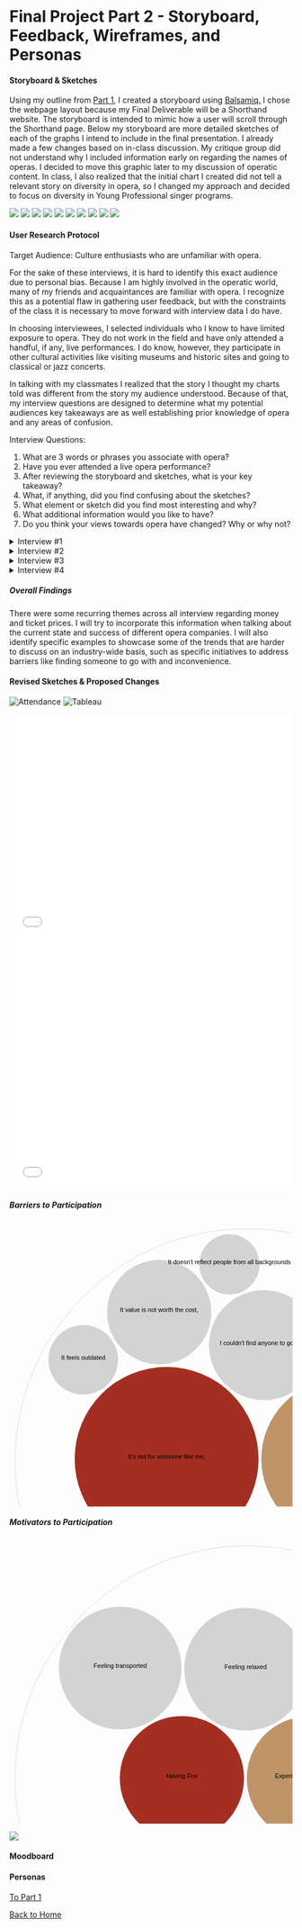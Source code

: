 # Final Project Part 2 - Storyboard, Feedback, Wireframes, and Personas

#### Storyboard & Sketches

Using my outline from [Part 1](/FinalProject_Cherry.md), I created a storyboard using <a href="https://balsamiq.com" target="_blank">Balsamiq.</a> I chose the webpage layout because my Final Deliverable will be a Shorthand website. The storyboard is intended to mimic how a user will scroll through the Shorthand page. Below my storyboard are more detailed sketches of each of the graphs I intend to include in the final presentation. I already made a few changes based on in-class discussion. My critique group did not understand why I included information early on regarding the names of operas. I decided to move this graphic later to my discussion of operatic content. In class, I also realized that the initial chart I created did not tell a relevant story on diversity in opera, so I changed my approach and decided to focus on diversity in Young Professional singer programs. 

![](/Storyboard.png)
![](/MapSketchJPG.JPG)
![](/LivePerf.jpg)
![](/DisciplineTrends.jpg)
![](/OverallAttendance.jpg)
![](/Motivators.jpg)
![](/Barriers.jpg)
![](/YAPDiversity.jpg)
![](/Pleasure.jpg)
![](/Top5.jpg)

#### User Research Protocol  

Target Audience: Culture enthusiasts who are unfamiliar with opera. 

For the sake of these interviews, it is hard to identify this exact audience due to personal bias. Because I am highly involved in the operatic world, many of my friends and acquaintances are familiar with opera. I recognize this as a potential flaw in gathering user feedback, but with the constraints of the class it is necessary to move forward with interview data I do have. 

In choosing interviewees, I selected individuals who I know to have limited exposure to opera. They do not work in the field and have only attended a handful, if any, live performances. I do know, however, they participate in other cultural activities like visiting museums and historic sites and going to classical or jazz concerts.

In talking with my classmates I realized that the story I thought my charts told was different from the story my audience understood. Because of that, my interview questions are designed to determine what my potential audiences key takeaways are as well establishing prior knowledge of opera and any areas of confusion. 

Interview Questions: 
1. What are 3 words or phrases you associate with opera?
2. Have you ever attended a live opera performance? 
3. After reviewing the storyboard and sketches, what is your key takeaway?
4. What, if anything, did you find confusing about the sketches?
5. What element or sketch did you find most interesting and why?
6. What additional information would you like to have? 
7. Do you think your views towards opera have changed? Why or why not? 

<details><summary>Interview #1</summary><br>

Male, 23, never seen a live opera performance

In my first interview, the participant is close to my target audience. They have never seen a live performance, and associate more obvious words like "singing" and "music" with the field. Their key takeaway was that the Great Recession negatively impacted arts attendance, but the field is now coming back. I found this interesting because I had not thought to even include information regarding the Great Recession in my chart, but it could be helpful in explaining why attendance numbers dipped. The subject was a bit confused by the circle arrangement in my "Motivator" chart. I will make sure that the elements are all easily readable. The most interesting element was "the more diverse the performance is, the more diverse the audience will be which opens up more opportunity for interest in opera." This is helpful in addressing barriers. Im regards to more information, this participant expressed interesting in learning how the average age range for opera audiences differs from other performing arts as well as the average ticket price. 

Overall, the sketches were effective because "now that I've learned more about operas, I'm more willing to go to one."

</details>

<details><summary>Interview #2</summary><br>

Female, 22, seen 2 live operas

This participant listed "not in english," "dressing up," and "grandparents" as 3 words related to opera. They mentioned they had seen 2 operas while abroad and "understood very little of it." This helps fit my target audience because the participant is unfamiliar with the American opera scene. Their overall takeaway was that "opera companies/communities are making an effort to connect with today's potential audiences, though there are many barriers from people's preconceptions of the art form." This helps achieve my goal because it shows that audiences can see the change within the industry, something I am trying to illustrate with these charts. The participant found some explanations a bit confusing. They did not quite understand what Opera America is and expressed confusion over whether diversity numbers related to audiences or performers. I can clarify these points with my written explanations. This person also found the diversity barrier to be the most interesting. This will help inform my personas because younger people tend to be more interested in equity issues. For additional information, they suggested talking about addressing more barriers. While there is limited hard data to show how how the field as a whole addresses other barriers (cost, language, etc) I can explain certain case studies through anecdotes to help tell the story. 

Again, this participant said the data changed their view on opera. Specifically, they were "surprised at the proportion of singers of color to white singers in the companies you've listed. Love seeing that."

</details>

<details><summary>Interview #3</summary><br>

Male, 55, some exposure to opera (unspecified)

The participant associated the words "cultural," "inspirational," and "international" with opera. Their key takeway was that, despite confirmation that attendance is declining in fine arts performance, "here is hope that that this will stabilize and improve." this participant was confused about how the most frequently performed operas address a barrier or motivator. I can clarify that with the title of the chart. Additionally, they were confused on whether this data was for opera around the world or just in the United States. I understand where this confusion stems from, as the participant listed "international" as an element they associate with opera. Again, this is something I can clarify in my introduction. They found the motivators for attendance most interesting. For additional information, this participant wanted to know more about what was driving overall increase in performing arts attendance, since I only showed declining and stagnating attendance. This information can potentially be added to a line chart. They also asked more about funding. I am seeing ticket prices and money as a recurring theme, which suggests I should show that data in my presentation. This interviewee also asked if there were any opera companies going against the trend with increasing attenance or revenue, and why. 

This participant stated that the storyboard and sketches "makes me want to go see another contemporary opera."

</details>

<details><summary>Interview #4</summary><br>
 
 Female, 55, seen 1 live opera 

This participant associated the words "music," "set," and "story" with opera. Their key takeaway was that 
"Far from being a dying art form, the opera movement can take advantage of people’s interest in the arts to grow.  It seems like there is huge potential growth." In general, they had difficulty figuring out was was being compared in the sketches. This means I need to ensure the labels and titles are accurate and succinct. Like in a previous interview, they mentioned the most interesting element was the part on diversity. "I believe it is quite insightful to focus on this aspect.  I’ve felt this way myself, so I can attest that many people feel this way. Often it appears that the focus is on what those in the arts perceive as barriers (funding, accessibility, publicity, etc.) when the main barrier might be this personal connection, or lack of connection." This persone wanted additional suggestions for opera recordings or additional resources, particularly in regards to contemporary opera. This may indicate that my call to action should be adjusted to reflect further investigation into opera in any way, not just through ticket purchases, because that may not be possible for all potential users. 

When asked about a changing viewpoint, this person said "I do believe my views have changed.  The idea that opera is not just symphonic, and that there are so many vital elements involved, is huge for me.  I need to portray contemporary opera in a more positive light, focusing on story, set and costume as well as the classical music piece when I discuss opera."

</details>

##### Overall Findings

There were some recurring themes across all interview regarding money and ticket prices. I will try to incorporate this information when talking about the current state and success of different opera companies. I will also identify specific examples to showcase some of the trends that are harder to discuss on an industry-wide basis, such as specific initiatives to address barriers like finding someone to go with and inconvenience. 

#### Revised Sketches & Proposed Changes

![Attendance](/USOperaCompanies.png)
![Tableau](/PerfArtsAttendanceTableau.png)

<iframe title="% of Adults who Attend Live Performances&amp;nbsp;" aria-label="Interactive line chart" id="datawrapper-chart-8tvAs" src="//datawrapper.dwcdn.net/8tvAs/2/" scrolling="no" frameborder="0" style="width: 0; min-width: 100% !important; border: none;" height="400"></iframe><script type="text/javascript">!function(){"use strict";window.addEventListener("message",function(a){if(void 0!==a.data["datawrapper-height"])for(var e in a.data["datawrapper-height"]){var t=document.getElementById("datawrapper-chart-"+e)||document.querySelector("iframe[src*='"+e+"']");t&&(t.style.height=a.data["datawrapper-height"][e]+"px")}})}();
</script>

<iframe title="% of adults attending performing arts, overall" aria-label="Column Chart" id="datawrapper-chart-svod1" src="//datawrapper.dwcdn.net/svod1/1/" scrolling="no" frameborder="0" style="width: 0; min-width: 100% !important; border: none;" height="445"></iframe><script type="text/javascript">!function(){"use strict";window.addEventListener("message",function(a){if(void 0!==a.data["datawrapper-height"])for(var e in a.data["datawrapper-height"]){var t=document.getElementById("datawrapper-chart-"+e)||document.querySelector("iframe[src*='"+e+"']");t&&(t.style.height=a.data["datawrapper-height"][e]+"px")}})}();
</script>

##### Barriers to Participation 

<svg width="847" height="847" xmlns="http://www.w3.org/2000/svg"><g transform="translate(10,10)"><g><circle class="node node--root" transform="translate(413.5,413.5)" r="413.5" style="fill-opacity: 0; stroke: rgb(221, 221, 221); stroke-opacity: 1;"></circle><circle class="node node--leaf" transform="translate(269.79808590388143,409.4249132036182)" r="163.69260904115802" style="fill: rgb(163, 47, 34); fill-opacity: 1; stroke: rgb(221, 221, 221); stroke-opacity: 0;"></circle><circle class="node node--leaf" transform="translate(580.0983205573878,409.4249132036182)" r="141.7619578413971" style="fill: rgb(191, 148, 105); fill-opacity: 1; stroke: rgb(221, 221, 221); stroke-opacity: 0;"></circle><circle class="node node--leaf" transform="translate(445.6148381768895,656.666448205282)" r="134.84251857515213" style="fill: rgb(96, 123, 219); fill-opacity: 1; stroke: rgb(221, 221, 221); stroke-opacity: 0;"></circle><circle class="node node--leaf" transform="translate(442.99860648736956,207.06138206907445)" r="97.82504473129094" style="fill: rgb(211, 211, 211); fill-opacity: 1; stroke: rgb(221, 221, 221); stroke-opacity: 0;"></circle><circle class="node node--leaf" transform="translate(256.52662143866985,148.41884184976652)" r="92.80498606762012" style="fill: rgb(211, 211, 211); fill-opacity: 1; stroke: rgb(221, 221, 221); stroke-opacity: 0;"></circle><circle class="node node--leaf" transform="translate(224.08291042887535,655.6007879363688)" r="81.84630452057901" style="fill: rgb(211, 211, 211); fill-opacity: 1; stroke: rgb(221, 221, 221); stroke-opacity: 0;"></circle><circle class="node node--leaf" transform="translate(607.4829117402336,202.75367506457536)" r="61.86999071174675" style="fill: rgb(211, 211, 211); fill-opacity: 1; stroke: rgb(221, 221, 221); stroke-opacity: 0;"></circle><circle class="node node--leaf" transform="translate(641.3804195449671,608.6921228791016)" r="61.86999071174675" style="fill: rgb(211, 211, 211); fill-opacity: 1; stroke: rgb(221, 221, 221); stroke-opacity: 0;"></circle><circle class="node node--leaf" transform="translate(121.38798629221895,233.17959531800403)" r="61.86999071174675" style="fill: rgb(211, 211, 211); fill-opacity: 1; stroke: rgb(221, 221, 221); stroke-opacity: 0;"></circle><circle class="node node--leaf" transform="translate(723.5325176981116,258.13199334689614)" r="61.86999071174675" style="fill: rgb(211, 211, 211); fill-opacity: 1; stroke: rgb(221, 221, 221); stroke-opacity: 0;"></circle><circle class="node node--leaf" transform="translate(103.46748230188842,568.8680066531039)" r="61.86999071174675" style="fill: rgb(211, 211, 211); fill-opacity: 1; stroke: rgb(221, 221, 221); stroke-opacity: 0;"></circle><circle class="node node--leaf" transform="translate(381.58692408587797,63.383973173195784)" r="53.58098368827994" style="fill: rgb(211, 211, 211); fill-opacity: 1; stroke: rgb(221, 221, 221); stroke-opacity: 0;"></circle></g><g><text text-anchor="middle" transform="translate(413.5,413.5)" style="font-size: 11px; font-family: Arial, Helvetica;"></text><text text-anchor="middle" transform="translate(269.79808590388143,409.4249132036182)" style="font-size: 11px; font-family: Arial, Helvetica;">It's not for someone like me,</text><text text-anchor="middle" transform="translate(580.0983205573878,409.4249132036182)" style="font-size: 11px; font-family: Arial, Helvetica;">I didn't think of it,</text><text text-anchor="middle" transform="translate(445.6148381768895,656.666448205282)" style="font-size: 11px; font-family: Arial, Helvetica;">It is inconvenient for me,</text><text text-anchor="middle" transform="translate(442.99860648736956,207.06138206907445)" style="font-size: 11px; font-family: Arial, Helvetica;">I couldn't find anyone to go with, </text><text text-anchor="middle" transform="translate(256.52662143866985,148.41884184976652)" style="font-size: 11px; font-family: Arial, Helvetica;">It value is not worth the cost,</text><text text-anchor="middle" transform="translate(224.08291042887535,655.6007879363688)" style="font-size: 11px; font-family: Arial, Helvetica;">It hasn't changed</text><text text-anchor="middle" transform="translate(607.4829117402336,202.75367506457536)" style="font-size: 11px; font-family: Arial, Helvetica;">I wouldn't feel welcome</text><text text-anchor="middle" transform="translate(641.3804195449671,608.6921228791016)" style="font-size: 11px; font-family: Arial, Helvetica;">It doesn't align with my values</text><text text-anchor="middle" transform="translate(121.38798629221895,233.17959531800403)" style="font-size: 11px; font-family: Arial, Helvetica;">It feels outdated</text><text text-anchor="middle" transform="translate(723.5325176981116,258.13199334689614)" style="font-size: 11px; font-family: Arial, Helvetica;">It is too intimidating or challenging</text><text text-anchor="middle" transform="translate(103.46748230188842,568.8680066531039)" style="font-size: 11px; font-family: Arial, Helvetica;">Too many rules</text><text text-anchor="middle" transform="translate(381.58692408587797,63.383973173195784)" style="font-size: 11px; font-family: Arial, Helvetica;">It doesn't reflect people from all backgrounds</text></g></g></svg>

##### Motivators to Participation

<svg width="847" height="847" xmlns="http://www.w3.org/2000/svg"><g transform="translate(10,10)"><g><circle class="node node--root" transform="translate(413.5,413.5)" r="413.5" style="fill-opacity: 0; stroke: rgb(221, 221, 221); stroke-opacity: 1;"></circle><circle class="node node--leaf" transform="translate(297.03252346027614,413.2853625234741)" r="110.5962135556404" style="fill: rgb(163, 47, 34); fill-opacity: 1; stroke: rgb(221, 221, 221); stroke-opacity: 0;"></circle><circle class="node node--leaf" transform="translate(522.3726499910622,413.2853625234741)" r="109.88497650918313" style="fill: rgb(191, 148, 105); fill-opacity: 1; stroke: rgb(221, 221, 221); stroke-opacity: 0;"></circle><circle class="node node--leaf" transform="translate(410.41270133968607,608.023925445521)" r="109.88497650918313" style="fill: rgb(96, 123, 219); fill-opacity: 1; stroke: rgb(221, 221, 221); stroke-opacity: 0;"></circle><circle class="node node--leaf" transform="translate(410.41044184981445,219.3742902574742)" r="109.16910584960675" style="fill: rgb(211, 211, 211); fill-opacity: 1; stroke: rgb(221, 221, 221); stroke-opacity: 0;"></circle><circle class="node node--leaf" transform="translate(187.22264045814964,217.33167942271197)" r="109.16910584960675" style="fill: rgb(211, 211, 211); fill-opacity: 1; stroke: rgb(221, 221, 221); stroke-opacity: 0;"></circle><circle class="node node--leaf" transform="translate(186.5011441777315,608.8329795368064)" r="109.16910584960675" style="fill: rgb(211, 211, 211); fill-opacity: 1; stroke: rgb(221, 221, 221); stroke-opacity: 0;"></circle><circle class="node node--leaf" transform="translate(629.1992030911229,221.51732915769261)" r="104.77121422163684" style="fill: rgb(211, 211, 211); fill-opacity: 1; stroke: rgb(221, 221, 221); stroke-opacity: 0;"></circle><circle class="node node--leaf" transform="translate(617.7687486176062,597.6844397294888)" r="92.86975542747922" style="fill: rgb(211, 211, 211); fill-opacity: 1; stroke: rgb(221, 221, 221); stroke-opacity: 0;"></circle><circle class="node node--leaf" transform="translate(727.9669109206117,442.1719542301362)" r="92.86975542747922" style="fill: rgb(211, 211, 211); fill-opacity: 1; stroke: rgb(221, 221, 221); stroke-opacity: 0;"></circle></g><g><text text-anchor="middle" transform="translate(413.5,413.5)" style="font-size: 11px; font-family: Arial, Helvetica;"></text><text text-anchor="middle" transform="translate(297.03252346027614,413.2853625234741)" style="font-size: 11px; font-family: Arial, Helvetica;">Having Fun</text><text text-anchor="middle" transform="translate(522.3726499910622,413.2853625234741)" style="font-size: 11px; font-family: Arial, Helvetica;">Experiencing new things </text><text text-anchor="middle" transform="translate(410.41270133968607,608.023925445521)" style="font-size: 11px; font-family: Arial, Helvetica;">Interest in Content</text><text text-anchor="middle" transform="translate(410.41044184981445,219.3742902574742)" style="font-size: 11px; font-family: Arial, Helvetica;">Feeling relaxed</text><text text-anchor="middle" transform="translate(187.22264045814964,217.33167942271197)" style="font-size: 11px; font-family: Arial, Helvetica;">Feeling transported</text><text text-anchor="middle" transform="translate(186.5011441777315,608.8329795368064)" style="font-size: 11px; font-family: Arial, Helvetica;">Supporting culture</text><text text-anchor="middle" transform="translate(629.1992030911229,221.51732915769261)" style="font-size: 11px; font-family: Arial, Helvetica;">Deeper Meaning</text><text text-anchor="middle" transform="translate(617.7687486176062,597.6844397294888)" style="font-size: 11px; font-family: Arial, Helvetica;">Connecting to community</text><text text-anchor="middle" transform="translate(727.9669109206117,442.1719542301362)" style="font-size: 11px; font-family: Arial, Helvetica;">Go by myself</text></g></g></svg>

![](/PleasureTableau.png)

#### Moodboard

#### Personas




[To Part 1](/FinalProject_Cherry.md)

[Back to Home](https://ascherry.github.io/cherry-portfolio/)
